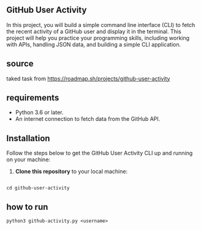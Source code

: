 ## GitHub User Activity
 In this project, you will build a simple command line interface (CLI) to fetch the recent activity of a GitHub user and display it in the terminal. This project will help you practice your programming skills, including working with APIs, handling JSON data, and building a simple CLI application.


## source
taked task from https://roadmap.sh/projects/github-user-activity

## requirements

- Python 3.6 or later.
- An internet connection to fetch data from the GitHub API.

## Installation

Follow the steps below to get the GitHub User Activity CLI up and running on your machine:

1. **Clone this repository** to your local machine:

   ```bash
  ```cd github-user-activity``` 

## how to run 
   ```python3 github-activity.py <username>```




